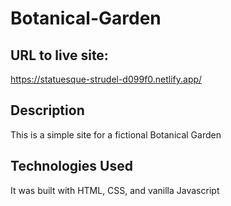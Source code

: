 # Botanical-Garden

## URL to live site: 

https://statuesque-strudel-d099f0.netlify.app/

## Description

This is a simple site for a fictional Botanical Garden

## Technologies Used

It was built with HTML, CSS, and vanilla Javascript
